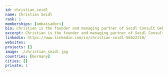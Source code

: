 ```yaml
---
id: christian_seidl
name: Christian Seidl
rank: 1
memberships: [ambassadors]
bio: Christian is the founder and managing partner of Seidl Consult GmbH, which offers to its clients strategy consulting, transaction advisory services and project management support, especially in IT & Compliance related projects. Prior to starting his own company, Christian worked thirteen years in the financial industry, successfully managing several alternative investment funds. Over the last couple of years, Christian became passionate about digitalization and cryptocurrency and new business models deriving from it. Helping organizations to get smarter and better by adapting this new technology is what he loves doing. Ambassador fell in love with Threefold Christian is a strong believer and early supporter of the TFF dream „…to make the Internet accessible for all people; securely, equally and seamlessly ​through ​environmentally-sustainable ​technology. Access to internet capacity will become a basic right and necessity for all humans and existing technology and network infrastructure will not be able to cope with the growing demand. TFF’s vision and solution to tackle these shortcomings is unique and groundbreaking and Christian is proud and exited to be part of the TFF community and support TFF’s great team as an ambassador.
excerpt: Christian is the founder and managing partner of Seidl Consult GmbH.
linkedin: https://www.linkedin.com/in/christian-seidl-56b22210/
websites: 
projects: []
image: ./christian_seidl.jpg
countries: [Germany]
cities: []
private: 1
---
```

